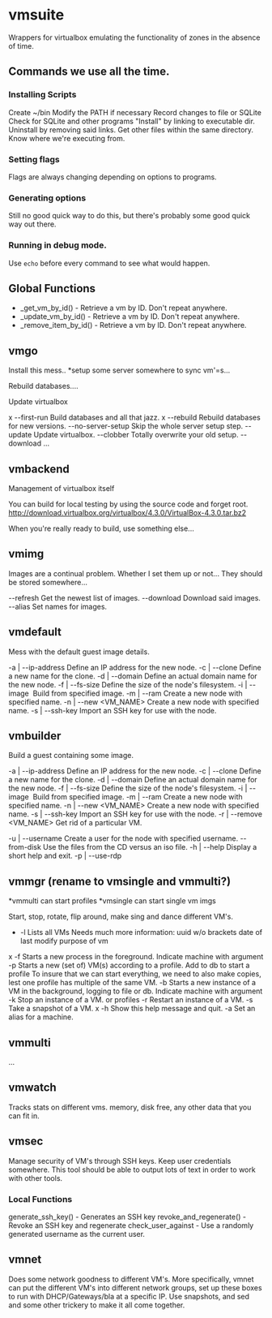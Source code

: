 # vmsuite

Wrappers for virtualbox emulating the functionality of zones in the absence of time.


## Commands we use all the time.
### Installing Scripts
Create ~/bin
Modify the PATH if necessary
Record changes to file or SQLite
Check for SQLite and other programs
"Install" by linking to executable dir.
Uninstall by removing said links.
Get other files within the same directory.
Know where we're executing from.

### Setting flags
Flags are always changing depending on options to programs.

### Generating options
Still no good quick way to do this, but there's probably some good quick way out there.

### Running in debug mode.
Use `echo` before every command to see what would happen.


## Global Functions
- _get_vm_by_id() - Retrieve a vm by ID.  Don't repeat anywhere.
- _update_vm_by_id() - Retrieve a vm by ID.  Don't repeat anywhere.
- _remove_item_by_id() - Retrieve a vm by ID.  Don't repeat anywhere.


## vmgo

Install this mess..
	*setup some server somewhere to sync vm'=s... 

Rebuild databases....

Update virtualbox


x --first-run               Build databases and all that jazz.
x --rebuild                 Rebuild databases for new versions.
--no-server-setup         Skip the whole server setup step.
--update                  Update virtualbox.
--clobber                 Totally overwrite your old setup.
--download                ...


## vmbackend

Management of virtualbox itself

You can build for local testing by using the source code and forget root.
http://download.virtualbox.org/virtualbox/4.3.0/VirtualBox-4.3.0.tar.bz2


When you're really ready to build, use something else...


## vmimg

Images are a continual problem.  Whether I set them up or not...
They should be stored somewhere...

--refresh  Get the newest list of images.
--download Download said images.
--alias    Set names for images.



## vmdefault

Mess with the default guest image details.

-a | --ip-address <N>     Define an IP address for the new node.
-c | --clone <name>       Define a new name for the clone.
-d | --domain <domain>    Define an actual domain name for the new node.
-f | --fs-size <N in mb>  Define the size of the node's filesystem.
-i | --image <img>        Build from specified image.
-m | --ram <N in mb>      Create a new node with specified name.
-n | --new <VM_NAME>       Create a new node with specified name.
-s | --ssh-key <key>      Import an SSH key for use with the node.


## vmbuilder

Build a guest containing some image.

-a | --ip-address <N>     Define an IP address for the new node.
-c | --clone <name>       Define a new name for the clone.
-d | --domain <domain>    Define an actual domain name for the new node.
-f | --fs-size <N in mb>  Define the size of the node's filesystem.
-i | --image <img>        Build from specified image.
-m | --ram <N in mb>      Create a new node with specified name.
-n | --new <VM_NAME>       Create a new node with specified name.
-s | --ssh-key <key>      Import an SSH key for use with the node.
-r | --remove <VM_NAME>    Get rid of a particular VM.

-u | --username <name>    Create a user for the node with specified username.
--from-disk               Use the files from the CD versus an iso file.
-h | --help               Display a short help and exit. 
-p | --use-rdp


## vmmgr (rename to vmsingle and vmmulti?)

*vmmulti can start profiles
*vmsingle can start single vm imgs

Start, stop, rotate, flip around, make sing and dance different VM's.

- -l     Lists all VMs
	Needs much more information: 
		uuid w/o brackets
		date of last modify
		purpose of vm

x -f     Starts a new process in the foreground.
	Indicate machine with argument	
-p     Starts a new (set of) VM(s) according to a profile.
	Add to db to start a profile
	To insure that we can start everything, we need to also make copies, lest one profile has multiple of the same VM.
-b     Starts a new instance of a VM in the background, logging to file or db.
	Indicate machine with argument	
-k     Stop an instance of a VM. or profiles
-r     Restart an instance of a VM.
-s     Take a snapshot of a VM.
x -h     Show this help message and quit.
-a     Set an alias for a machine.

## vmmulti

...

## vmwatch 

Tracks stats on different vms.  memory, disk free, any other data that you can fit in.


## vmsec

Manage security of VM's through SSH keys.
Keep user credentials somewhere.
This tool should be able to output lots of text in order to work with other tools. 

### Local Functions

generate_ssh_key() - Generates an SSH key
revoke_and_regenerate() - Revoke an SSH key and regenerate
check_user_against - Use a randomly generated username as the current user.



## vmnet

Does some network goodness to different VM's.
More specifically, vmnet can put the different VM's into different network groups, set up these boxes to run with DHCP/Gateways/bla at a specific IP.  Use snapshots, and sed and some other trickery to make it all come together. 
